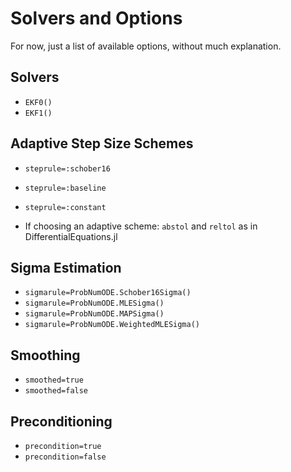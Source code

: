 # Solvers and Options
For now, just a list of available options, without much explanation.

## Solvers
- `EKF0()`
- `EKF1()`

## Adaptive Step Size Schemes
- `steprule=:schober16`
- `steprule=:baseline`
- `steprule=:constant`

- If choosing an adaptive scheme: `abstol` and `reltol` as in DifferentialEquations.jl

## Sigma Estimation
- `sigmarule=ProbNumODE.Schober16Sigma()`
- `sigmarule=ProbNumODE.MLESigma()`
- `sigmarule=ProbNumODE.MAPSigma()`
- `sigmarule=ProbNumODE.WeightedMLESigma()`

## Smoothing
- `smoothed=true`
- `smoothed=false`

## Preconditioning
- `precondition=true`
- `precondition=false`
